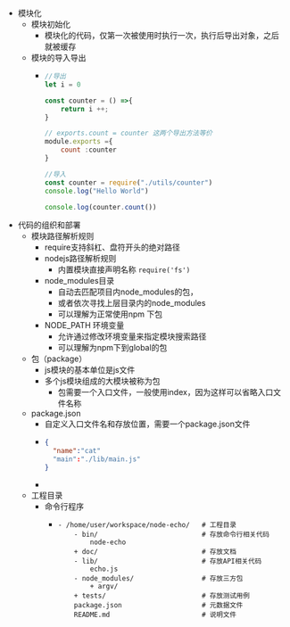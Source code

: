 - 模块化
	- 模块初始化
		- 模块化的代码，仅第一次被使用时执行一次，执行后导出对象，之后就被缓存
	- 模块的导入导出
		- ```js
		  //导出
		  let i = 0
		  
		  const counter = () =>{
		      return i ++;
		  }
		  
		  // exports.count = counter 这两个导出方法等价
		  module.exports ={
		      count :counter
		  } 
		  
		  //导入
		  const counter = require("./utils/counter")
		  console.log("Hello World")
		  
		  console.log(counter.count())
		  
		  ```
- 代码的组织和部署
	- 模块路径解析规则
		- require支持斜杠、盘符开头的绝对路径
		- nodejs路径解析规则
			- 内置模块直接声明名称 `require('fs')`
		- node_modules目录
			- 自动去匹配项目内node_modules的包，
			- 或者依次寻找上层目录内的node_modules
			- 可以理解为正常使用npm 下包
		- NODE_PATH 环境变量
			- 允许通过修改环境变量来指定模块搜索路径
			- 可以理解为npm下到global的包
	- 包（package）
		- js模块的基本单位是js文件
		- 多个js模块组成的大模块被称为包
			- 包需要一个入口文件，一般使用index，因为这样可以省略入口文件名称
	- package.json
		- 自定义入口文件名和存放位置，需要一个package.json文件
		- ```json
		  {
		    "name":"cat"
		    "main":"./lib/main.js"
		  }
		  ```
		-
	- 工程目录
		- 命令行程序
			- ```
			  - /home/user/workspace/node-echo/   # 工程目录
			      - bin/                          # 存放命令行相关代码
			          node-echo
			      + doc/                          # 存放文档
			      - lib/                          # 存放API相关代码
			          echo.js
			      - node_modules/                 # 存放三方包
			          + argv/
			      + tests/                        # 存放测试用例
			      package.json                    # 元数据文件
			      README.md                       # 说明文件
			  ```